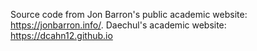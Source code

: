 Source code from Jon Barron's public academic website: https://jonbarron.info/.
Daechul's academic website: https://dcahn12.github.io
